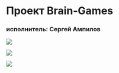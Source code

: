 <h1>Проект Brain-Games</h1>
<h3>исполнитель: Сергей Ампилов</h3>


<a href="https://codeclimate.com/github/codeclimate/codeclimate/maintainability"><img src="https://api.codeclimate.com/v1/badges/a99a88d28ad37a79dbf6/maintainability" /></a>

<a href="https://codeclimate.com/github/codeclimate/codeclimate/test_coverage"><img src="https://api.codeclimate.com/v1/badges/a99a88d28ad37a79dbf6/test_coverage" /></a>



<a href="https://travis-ci.org/SergeiAmpilov/project-lvl1-s450.svg?branch=master"><img src="https://travis-ci.org/SergeiAmpilov/project-lvl1-s450.svg?branch=master" /></a>
